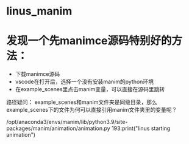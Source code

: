 # linus_manim

# 发现一个先manimce源码特别好的方法：
* 下载manimce源码
* vscode在打开后，选择一个没有安装manim的python环境
* 在example_scenes里点击manim变量，可以直接在源码里跳转

路径疑问：
example_scenes和manim文件夹是同级目录，那么example_scenes下的文件为何可以直接引用manim文件夹里的变量呢？


/opt/anaconda3/envs/manim/lib/python3.9/site-packages/manim/animation/animation.py
193:print("linus starting animation")
